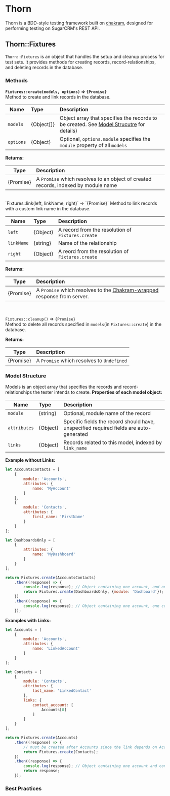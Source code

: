 # Thorn

Thorn is a BDD-style testing framework built on [chakram](http://dareid.github.io/chakram/), designed for performing testing on SugarCRM's REST API.

## Thorn::Fixtures

`Thorn::Fixtures` is an object that handles the setup and cleanup process for test sets. It provides methods for creating records, record-relationships, and deleting records in the database.

### Methods
**`Fixtures::create(models, options)` => `{Promise}`**  
Method to create and link records in the database.  

| Name      | Type       | Description |
| --------- |:-----------|:------------|
| `models`  | {Object[]} | Object array that specifies the records to be created. See [Model Strucutre](#model_structure) for details)|
| `options` | {Object}   | Optional, `options.module` specifies the `module` property of all `models`|    

**Returns:**  

| Type      | Description |
| --------- |:------------|
| {Promise} | A `Promise` which resolves to an object of created records, indexed by module name|     
      
<br/>
`Fixtures::link(left, linkName, right)` => `{Promise}`  
Method to link records with a custom link name in the database.  

| Name       | Type       | Description |
| ---------- |:-----------|:------------|
| `left`     | {Object}   | A record from the resolution of `Fixtures.create` |
| `linkName` | {string}   | Name of the relationship |
| `right`    | {Object}   | A reord from the resolution of `Fixtures.create` |

**Returns:**  

| Type      | Description |
| --------- |:------------|
| {Promise} | A `Promise` which resolves to the [Chakram-wrapped](http://dareid.github.io/chakram/jsdoc/global.html#ChakramResponse) response from server. |

<br/>

`Fixtures::cleanup()` => `{Promise}`  
Method to delete all records specified in `models`(in `Fixtures::create`) in the database.  

**Returns:**  

| Type      | Description |
| --------- |:------------|
| {Promise} | A `Promise` which resolves to `Undefined` |


### Model Structure
Models is an object array that specifies the records and record-relationships the tester intends to create. 
**Properties of each model object:**  

|Name | Type | Description |
|-----|:-----|:------------|
| `module`| {string} | Optional, module name of the record |
| `attributes` | {Object} | Specific fields the record should have, unspecified required fields are auto-generated |
| `links` | {Object} | Records related to this model, indexed by `link_name` |

**Example without Links:**
```js
let AccountsContacts = [
    {
        module: 'Accounts',
        attributes: {
            name: 'MyAccount'
        }
    },
    {
        module: 'Contacts',
        attributes: {
            first_name: 'FirstName'
        }
    }
];

let DashboardsOnly = [
    {
        attributes: {
            name: 'MyDashboard'
        }
    }
];

return Fixtures.create(AccountsContacts)
    .then((response) => {
        console.log(response); // Object containing one account, and one contact
        return Fixtures.create(DashboardsOnly, {module: 'Dashboard'});
    })
    .then((response) => {
        console.log(response); // Object containing one account, one contact, and one dashboard
    });
```

**Examples with Links:**
```js
let Accounts = [
    {
        module: 'Accounts',
        attributes: {
            name: 'LinkedAccount'
        }
    }
];

let Contacts = [
    {
        module: 'Contacts',
        attributes: {
            last_name: 'LinkedContact'
        },
        links: {
            contact_account: [
                Accounts[0]
            ]
        }
    }
];

return Fixtures.create(Accounts)
    .then((response) => {
        // must be created after Accounts since the link depends on Account's existence
        return Fixtures.create(Contacts);
    })
    .then((response) => {
        console.log(response); // Object containing one account and contact. Relationship is established in database.
        return response;
    });
```
### Best Practices
